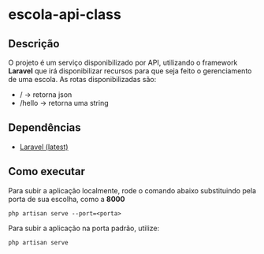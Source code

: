 # escola-api-class

## Descrição
O projeto é um serviço disponibilizado por API, utilizando o framework **Laravel** que irá disponibilizar recursos para que seja
feito o gerenciamento de uma escola.
As rotas disponibilizadas são:

* / -> retorna json
* /hello -> retorna uma string

## Dependências 
* [Laravel (latest)](https://laravel.com/)

## Como executar
Para subir a aplicação localmente, rode o comando abaixo substituindo **<porta>** pela porta de sua escolha,
como a **8000**

```
php artisan serve --port=<porta>
```

Para subir a aplicação na porta padrão, utilize:
```
php artisan serve
```